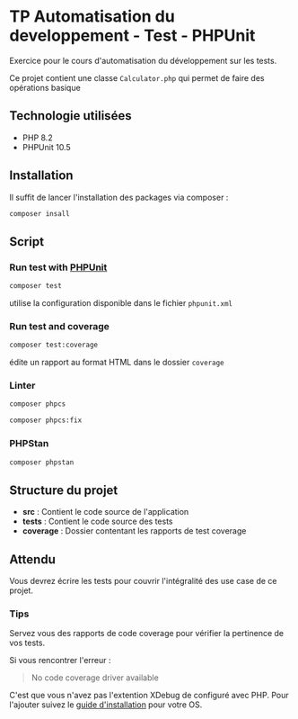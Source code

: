 # TP Automatisation du developpement - Test - PHPUnit

Exercice pour le cours d'automatisation du développement sur les tests.

Ce projet contient une classe `Calculator.php` qui permet de faire des opérations basique

## Technologie utilisées

- PHP 8.2
- PHPUnit 10.5

## Installation

Il suffit de lancer l'installation des packages via composer :

```sh
composer insall
```

## Script

### Run test with [PHPUnit](https://phpunit.de/)

```sh
composer test
```

utilise la configuration disponible dans le fichier `phpunit.xml`

### Run test and coverage

```sh
composer test:coverage
```

édite un rapport au format HTML dans le dossier `coverage`

### Linter

```sh
composer phpcs
```

```sh
composer phpcs:fix
```

### PHPStan

```sh
composer phpstan
```

## Structure du projet

- **src** : Contient le code source de l'application
- **tests** : Contient le code source des tests
- **coverage** : Dossier contentant les rapports de test coverage

## Attendu

Vous devrez écrire les tests pour couvrir l'intégralité des use case de ce projet.

### Tips

Servez vous des rapports de code coverage pour vérifier la pertinence de vos tests.

Si vous rencontrer l'erreur :
  > No code coverage driver available

C'est que vous n'avez pas l'extention XDebug de configuré avec PHP. Pour l'ajouter suivez le [guide d'installation](https://xdebug.org/docs/install) pour votre OS.
